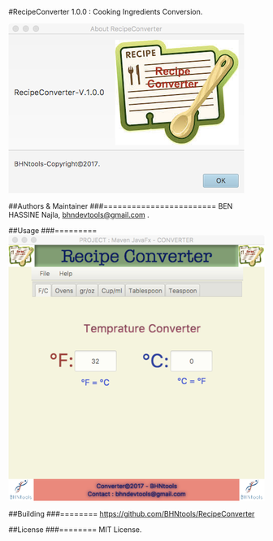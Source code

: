 #RecipeConverter 1.0.0 : Cooking Ingredients Conversion.

![alt tag](snapshots/RecipeConverter_About.png)


##Authors & Maintainer
###========================
BEN HASSINE Najla, bhndevtools@gmail.com .


##Usage
###=========
![alt tag](snapshots/RecipeConverter_TM.png)


##Building
###========
https://github.com/BHNtools/RecipeConverter


##License
###========
MIT License.